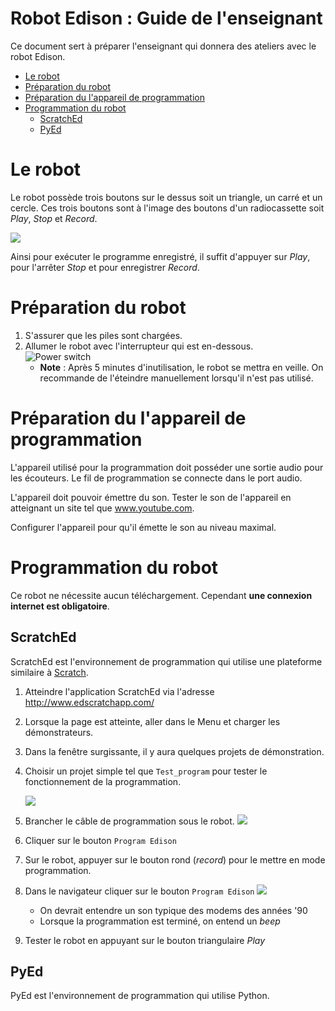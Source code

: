 # Robot Edison : Guide de l'enseignant <!-- omit in toc -->

Ce document sert à préparer l'enseignant qui donnera des ateliers avec le robot Edison.

- [Le robot](#le-robot)
- [Préparation du robot](#préparation-du-robot)
- [Préparation du l'appareil de programmation](#préparation-du-lappareil-de-programmation)
- [Programmation du robot](#programmation-du-robot)
  - [ScratchEd](#scratched)
  - [PyEd](#pyed)

# Le robot
Le robot possède trois boutons sur le dessus soit un triangle, un carré et un cercle. Ces trois boutons sont à l'image des boutons d'un radiocassette soit *Play*, *Stop* et *Record*.

![](img/robot_buttons.jpg)

Ainsi pour exécuter le programme enregistré, il suffit d'appuyer sur *Play*, pour l'arrêter *Stop* et pour enregistrer *Record*.

# Préparation du robot
1. S'assurer que les piles sont chargées.
2. Allumer le robot avec l'interrupteur qui est en-dessous.<br />
![Power switch](img/edison_power.png)
    - **Note** : Après 5 minutes d'inutilisation, le robot se mettra en veille. On recommande de l'éteindre manuellement lorsqu'il n'est pas utilisé.

# Préparation du l'appareil de programmation

L'appareil utilisé pour la programmation doit posséder une sortie audio pour les écouteurs. Le fil de programmation se connecte dans le port audio.

L'appareil doit pouvoir émettre du son. Tester le son de l'appareil en atteignant un site tel que www.youtube.com.

Configurer l'appareil pour qu'il émette le son au niveau maximal.

# Programmation du robot

Ce robot ne nécessite aucun téléchargement. Cependant **une connexion internet est obligatoire**.

## ScratchEd
ScratchEd est l'environnement de programmation qui utilise une plateforme similaire à [Scratch](https://scratch.mit.edu/).

1. Atteindre l'application ScratchEd via l'adresse http://www.edscratchapp.com/
2. Lorsque la page est atteinte, aller dans le Menu et charger les démonstrateurs.
3. Dans la fenêtre surgissante, il y aura quelques projets de démonstration.
4. Choisir un projet simple tel que `Test_program` pour tester le fonctionnement de la programmation.

   ![](img/load_demos.png)
5. Brancher le câble de programmation sous le robot.
![](img/robot_plug.jpg)
6. Cliquer sur le bouton `Program Edison`
7. Sur le robot, appuyer sur le bouton rond (*record*) pour le mettre en mode programmation.
8. Dans le navigateur cliquer sur le bouton `Program Edison`
   ![](img/edscratch_program_robot.gif)
   - On devrait entendre un son typique des modems des années '90
   - Lorsque la programmation est terminé, on entend un *beep*
9.  Tester le robot en appuyant sur le bouton triangulaire *Play*


## PyEd
PyEd est l'environnement de programmation qui utilise Python.

